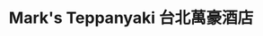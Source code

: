 ---
title: "Mark's Teppanyaki 台北萬豪酒店"
description: "Mark's Teppanyaki 台北萬豪酒店"
layout: shop
keywords:
  - 美食競賽
  - 台灣美食
  - 美食精選
datePublished: "2025-06-30"
dateModified: "2025-07-06"
city: "台北市"
district: "中山區"
address: "台北市中山區樂群二路199號2樓"
phone: "0221757952"
geo: "25.08019849946195, 121.55922599189469"
google_map: "https://maps.app.goo.gl/YcyxMsJWo8mdDjKF8"
footinder: "https://footinder.com.tw/%e5%8f%b0%e5%8c%97%e5%b8%82%e4%b8%ad%e5%b1%b1%e5%8d%80/8940/"
official: "https://www.taipeimarriott.com.tw/websev?cat=page&id=4"
award:
  - name: "500盤"
    year: "2024"
    entries:
      - dishes:
          - "美國頂級沙朗牛肉捲,生蠔"

---